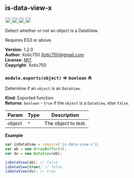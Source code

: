 <a name="module_is-data-view-x"></a>

## is-data-view-x
<a href="https://travis-ci.org/Xotic750/is-data-view-x"
title="Travis status">
<img src="https://travis-ci.org/Xotic750/is-data-view-x.svg?branch=master"
alt="Travis status" height="18">
</a>
<a href="https://david-dm.org/Xotic750/is-data-view-x"
title="Dependency status">
<img src="https://david-dm.org/Xotic750/is-data-view-x.svg"
alt="Dependency status" height="18"/>
</a>
<a
href="https://david-dm.org/Xotic750/is-data-view-x#info=devDependencies"
title="devDependency status">
<img src="https://david-dm.org/Xotic750/is-data-view-x/dev-status.svg"
alt="devDependency status" height="18"/>
</a>
<a href="https://badge.fury.io/js/is-data-view-x" title="npm version">
<img src="https://badge.fury.io/js/is-data-view-x.svg"
alt="npm version" height="18">
</a>

Detect whether or not an object is a DataView.

Requires ES3 or above.

**Version**: 1.2.0  
**Author**: Xotic750 <Xotic750@gmail.com>  
**License**: [MIT](&lt;https://opensource.org/licenses/MIT&gt;)  
**Copyright**: Xotic750  
<a name="exp_module_is-data-view-x--module.exports"></a>

### `module.exports(object)` ⇒ <code>boolean</code> ⏏
Determine if an `object` is an `DataView`.

**Kind**: Exported function  
**Returns**: <code>boolean</code> - `true` if the `object` is a `DataView`, else `false`.  

| Param | Type | Description |
| --- | --- | --- |
| object | <code>\*</code> | The object to test. |

**Example**  
```js
var isDataView = require('is-data-view-x');
var ab = new ArrayBuffer(4);
var dv = new DataView(ab);

isDataView(ab); // false
isDataView(true); // false
isDataView(dv); // true
```
